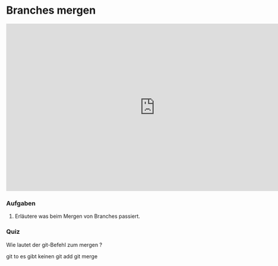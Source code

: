 # Branches mergen

<iframe width="800" height="450" src="https://www.youtube-nocookie.com/embed/ChSt1ozMlVA?showinfo=0" frameborder="0" allowfullscreen></iframe>

### Aufgaben

1. Erläutere was beim Mergen von Branches passiert.

### Quiz

<quiz name="">
    <question>
        <p>Wie lautet der git-Befehl zum mergen ?</p>
        <answer>git to</answer>
        <answer>es gibt keinen</answer>
        <answer>git add</answer>
        <answer correct>git merge</answer>
    </question>
</quiz>


